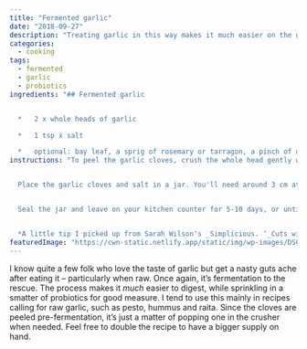 ```yaml
---
title: "Fermented garlic"
date: "2018-09-27"
description: "Treating garlic in this way makes it much easier on the gut – and ready to roll for recipes."
categories: 
  - cooking
tags: 
  - fermented
  - garlic
  - probiotics
ingredients: "## Fermented garlic


  *   2 x whole heads of garlic

  *   1 tsp x salt

  *   optional: bay leaf, a sprig of rosemary or tarragon, a pinch of oregano"
instructions: "To peel the garlic cloves, crush the whole head gently with the palm of your hand. Try not to damage the cloves inside and don't cut off the root end*. Break apart bulb into separate cloves (still in their skins) and place in a metal bowl. Place another metal bowl on top. The same size is easier but not necessary. Shake vigorously for 20 seconds. The skins should come off much easier.


  Place the garlic cloves and salt in a jar. You'll need around 3 cm at the top once you fill it with water, but the cloves need to stay submerged. I use a smaller jar inside the larger one to hold them down. Other options? A (clean!) rock; plastic bag filled with water or something heavy, like marbles; a leaf of cabbage cut to size. Whatever works for you.


  Seal the jar and leave on your kitchen counter for 5-10 days, or until the bubbling stops. Fermentation likes a moderate, steady temperature. Things may take a little longer in the winter and less time during summer. Taste them if you like along the way, and leave longer if you desire. Store in the fridge and serve as needed.


  *A little tip I picked up from Sarah Wilson's _Simplicious. ‘_Cuts will cause it to ferment unevelenly and make the clove turn blue . . . nothing to be worried about; it’s merely an amino acid reacting with the acid . . . Just not pretty.’"
featuredImage: "https://cwn-static.netlify.app/static/img/wp-images/DSC_0247-2-3.jpg"
---
```


I know quite a few folk who love the taste of garlic but get a nasty guts ache after eating it – particularly when raw. Once again, it’s fermentation to the rescue. The process makes it _much_ easier to digest, while sprinkling in a smatter of probiotics for good measure. I tend to use this mainly in recipes calling for raw garlic, such as pesto, hummus and raita. Since the cloves are peeled pre-fermentation, it’s just a matter of popping one in the crusher when needed. Feel free to double the recipe to have a bigger supply on hand.
